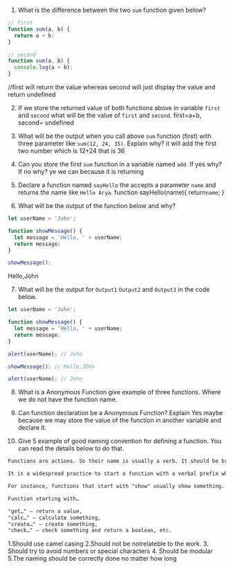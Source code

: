 1. What is the difference between the two `sum` function given below?

```js
// first
function sum(a, b) {
  return a + b;
}

// second
function sum(a, b) {
  console.log(a + b);
}
```
//first will return the value whereas second will just display the value and return undefined

2. If we store the returned value of both functions above in variable `first` and `second` what will be the value of `first` and `second`.
first=a+b, second= undefined

3. What will be the output when you call above `sum` function (first) with three parameter like `sum(12, 24, 35)`. Explain why?
it will add the first two number which is 12+24 that is 36

4. Can you store the first `sum` function in a variable named `add`. If yes why? If no why?
ye we can because it is returning

5. Declare a function named `sayHello` the accepts a parameter `name` and returns the name like `Hello Arya`.
function sayHello(name){
return`name`;
}

6. What will be the output of the function below and why?

```js
let userName = 'John';

function showMessage() {
  let message = 'Hello, ' + userName;
  return message;
}

showMessage();
```
Hello,John

7. What will be the output for `Output1` `Output2` and `Output3` in the code below.

```js
let userName = 'John';

function showMessage() {
  let message = 'Hello, ' + userName;
  return message;
}

alert(userName); // John

showMessage(); // Hello,JOhn

alert(userName); // John
```

8. What is a Anonymous Function give example of three functions.
Where we do not have the function name. 

9. Can function declaration be a Anonymous Function? Explain
Yes maybe because we may store the value of the function in another variable and declare it.

10. Give 5 example of good naming convention for defining a function. You can read the details below to do that.

```md
Functions are actions. So their name is usually a verb. It should be brief, as accurate as possible and describe what the function does, so that someone reading the code gets an indication of what the function does.

It is a widespread practice to start a function with a verbal prefix which vaguely describes the action. There must be an agreement within the team on the meaning of the prefixes.

For instance, functions that start with "show" usually show something.

Function starting with…

"get…" – return a value,
"calc…" – calculate something,
"create…" – create something,
"check…" – check something and return a boolean, etc.
```
1.Should use camel casing
2.Should not be notrelateble to the work.
3. Should try to avoid numbers or special characters
4. Should be modular
5.The naming should be correctly done no matter how long 
